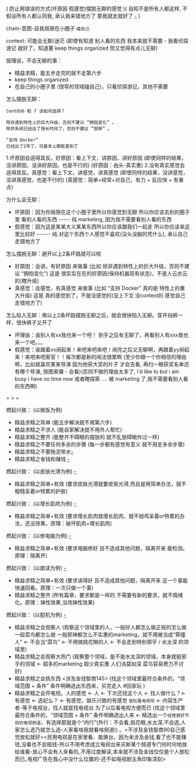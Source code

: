 
( 防止用错误的方式(坏原因 假感觉)摆脱无聊的感觉 )( 自知不是所有人都这样, 不假设所有人都认同我, 承认我来错地方了 那我就走就好了 [-](https://github.com/7900ms/000nottheater_deserted_systemlibrary/blob/master/supplementary/term-Finder-你可能来错地方了.md) )

chain-意图-自我局限在小圈子 `磕自己`

context: 可能会无聊/迷茫 (即使有知道 别人看的东西 我本来就不需要 - 我看侦探游记 就好了。知道要 keep things organized 但又觉得有点儿无聊)

按理说，不会无聊的事：
- 精益求精，能五步走完的就不走第六步
- keep things organized
- 在自己的小圈子里 (很窄的领域磕自己)，只看侦探游记，其他不需要

怎么摆脱无聊：
```
CentOS6 和 7 该如何选择？

除非遇到特性上的巨大升级，否则不建议 “拥抱变化” 。
除非系统已经出了很长时间了，否则不建议 “尝鲜” 。

“支持 Docker”
已经出了2年了，坑基本上都能查到了
```

1.坏原因会适得其反。好原因：看上下文，讲原因，讲好原因 (即使同样的结果，没讲原因，没讲好原因，也是不行的) (好原因：由头-真实惠)
2.没有真实感觉会适得其反。真感觉：看上下文，讲感觉，讲真感觉 (即使同样的结果，没讲感觉，没讲真感觉，也是不行的) (真感觉：简单+经常+对自己，有力 + 反应快 + 有重点)

为什么会无聊：
- 坏原因：因为你局限在这个小圈子里所以你感觉到无聊 所以你应该去别的圈子里 看别人看的东西 ----- 纯 marketing, 因为我不需要看别人看的东西
- 假感觉：因为这是某某大义某某东西所以你应该跟我们一起走 所以你应该来这里比较好 ------ 纯 对这个东西个人感觉不喜欢(没头没脑的凭什么), 承认自己走错地方了

怎么摆脱无聊：避开以上2条坏路就可以啦
- 好原因：会讲，有好原因 来做事 (比如 除非遇到特性上的巨大升级，否则不建议 “拥抱变化”) 这是 很实实在在的好原因(保持机器现有状态)，不是人云亦云的(瞎升级)
- 真感觉：会感觉，有真感觉 来做事 (比如 “支持 Docker” 真的是 特性上的重大升级) 这是 真的感觉到了，不是没感觉的(没上下文 没context的 感觉自己走错地方了)

怎么陷入无聊：用以上2条坏路摆脱无聊之后，就会很快陷入无聊。穿开裆裤一样，很快裤子又开了
- 坏理由：诶别人有xx我也来一个吧！ 到手之后有无聊了，再看别人有xxx我也来一个吧。。。
- 假感觉：诶跟着xx闹起来！来吧来吧来吧！闹完之后又无聊啊，再跟着yy闹起来！来吧来吧客官！！每次都是新的闹法很累啊 (至少你跟一个你相信的理由啊，比如就喜欢某某导演 因为他获大奖的片子 才会去看, 再扫一眼获奖名单还有哪个导演, 按图索骥 - 会看)(否则不做的理由太多了, i'd like to but i am busy i have no time now 或者瞎探索 .... 被 marketing 了,我不需要看别人看的东西啊)



= = =

燃起兴致： (以做饭为例)
- 精益求精之简单 (能五步解决就不用第六步)
- 精益求精之不求人 (能自家解决就不用外人帮忙)
- 精益求精之整齐 (能整齐不碍眼的摆放的 就不乱放碍眼炸过一样)
- 精益求精之不要任何多余的步骤 (每一步都有感觉有意义 就不用走多余步骤)
- 精益求精之不要拖泥带水[-](https://github.com/7900ms/000nottheater_deserted_systemlibrary/blob/master/supplementary/term-鼓儿-不要拖泥带水.md#我的生活里没有你的位置)
- 精益求精之省钱和赚钱 [-](#谈到钱,人们的智商立刻上升到145的警觉起来###当人们看着媒体上的你，智商当时可能为零；但是，一旦你试图从他们口袋里掏点钱出来的时候，他们的智商瞬间就是145，而且相当挑剔刻薄)

燃起兴致： (以皮肤光滑为例) [-](https://github.com/7900ms/000nottheater_deserted_systemsoftware/tree/master/physical-skinny)
- 精益求精之简单+有效 (要求皮肤光滑就要皮肤光滑,而且是用简单办法，就不粗糙呆着or特累的护肤)

燃起兴致： (以增长肌肉为例) [-](https://github.com/7900ms/000nottheater_deserted_systemsoftware/tree/master/physical-physique)
- 精益求精之简单+有效 (要求增长肌肉就增长肌肉，就不弱鸡呆着or特累的办法，还没效果。原理：破坏肌肉+增长肌肉)

燃起兴致： (以修电脑为例) [-]()
- 精益求精之简单+有效 (要求电脑修好 且不造成其他问题，隔离开来 能检测。原理：隔离开)

燃起兴致： (以朗读为例) [-](https://github.com/7900ms/000nottheater_deserted_systemsoftware/tree/master/physical-tender)
- 精益求精之简单+有效 (要求读得好 且不造成其他问题，隔离开来 这一个事能快速回看。原理：一次只做一个事)
- 精益求精之整齐 (所有篇章，要求都是一样的 不需要有新的要求，就不情绪化。原理：弹性效果,当场弹性效果)

燃起兴致： (以配机为例) [-](https://www.v2ex.com/notes/28112)
- 精益求精之会观察人 (观察这个领域里的人，一般好人都怎么做正规的怎么做 一般菜鸟都怎么做 一般邪神都怎么不实惠的marketing，就不用被当成“莽撞人” <- 不会当“菜鸟” <- 不用做挑花眼的人 <- 不会走到特别邪乎 / 水太深 的领域里)
- 精益求精之会观察大热门 (观察整个领域，是不是水太深的领域，本身就挺邪乎的领域 <- 超多的marketing 超少真实惠 人们讳莫如深 菜鸟容易费力不讨好)
- 精益求精之会挑东西 <涉及金钱智商145> (找这个领域里最符合条件的，“领域范围 + 条件” 条件明确选出东西来，买完走人 #回家玩 )
- 精益求精之会开电视。人的感觉 <- 人 <- 下次还找这个人 <- 找人做什么？<- 有感觉 <- 选妃么？ <- 有感觉，娱乐兴致的有感觉 `放松看电视呗` <- 内容生产者-等于电视台，找人就是找电视台 为了以后看电视方便而已 (找这个领域里最符合条件的，“领域范围 + 条件” 条件明确选出人来 <- 精选出一个`经常放好节目的电视频道`，有选择那就是个“内行”(外行：不会看,挑花眼,水太深,不会选,人家怎么选乃就怎么选-人家看啥我就看啥频道)) 。<不涉及金钱智商90自己感觉放松就好><民用电视是在家里看、能换台。因为未涉及金钱,看了也不能赚钱,没看也不会赔钱-所以不用考虑成立电视台来买断某个频道专门何时何地放给谁看-放心不会有人来看的_不用过度解读,本来就不涉及金钱仅仅是个人放松而已_电视广告在我心中没什么位置的-还不如电视剧主角印象深刻>



